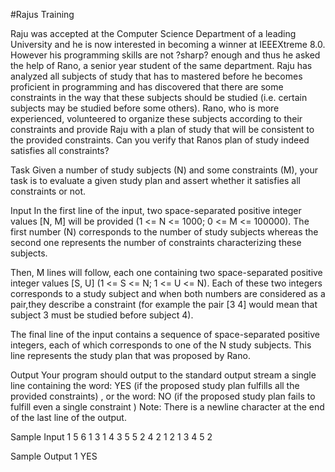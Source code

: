 #Rajus Training

Raju was accepted at the Computer Science Department of a leading University and he is now interested in becoming a winner at IEEEXtreme 8.0. However his programming skills are not ?sharp? enough and thus he asked the help of Rano, a senior year student of the same department. 
Raju has analyzed all subjects of study that has to mastered before he becomes proficient in programming and has discovered that there are some constraints in the way that these subjects should be studied (i.e. certain subjects may be studied before some others). Rano, who is more experienced, volunteered to organize these subjects according to their constraints and provide Raju with a plan of study that will be consistent to the provided constraints. Can you verify that Ranos plan of study indeed satisfies all constraints?

Task
Given a number of study subjects (N) and some constraints (M), your task is to evaluate a given study plan and assert whether it satisfies all constraints or not.

Input
In the first line of the input, two space-separated positive integer values [N, M] will be provided (1 <= N <= 1000; 0 <= M <= 100000). The first number (N) corresponds to the number of study subjects whereas the second one represents the number of constraints characterizing these subjects.

Then, M lines will follow, each one containing two space-separated positive integer values [S, U] (1 <= S <= N; 1 <= U <= N). Each of these two integers corresponds to a study subject and when both numbers are considered as a pair,they describe a constraint (for example the pair [3 4] would mean that subject 3 must be studied before subject 4).

The final line of the input contains a sequence of space-separated positive integers, each of which corresponds to one of the N study subjects. This line represents the study plan that was proposed by Rano.

Output
Your program should output to the standard output stream a single line containing the word: 
YES (if the proposed study plan fulfills all the provided constraints) , or the word: 
NO (if the proposed study plan fails to fulfill even a single constraint ) 
Note: There is a newline character at the end of the last line of the output.

Sample Input 1
5 6 
1 3 
1 4 
3 5 
5 2 
4 2 
1 2 
1 3 4 5 2

Sample Output 1
YES